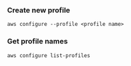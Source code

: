 ### Create new profile
`aws configure --profile <profile name>`

### Get profile names
`aws configure list-profiles`

